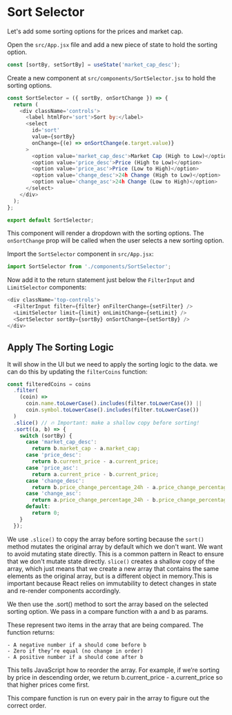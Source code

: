 # Sort Selector

Let's add some sorting options for the prices and market cap.

Open the `src/App.jsx` file and add a new piece of state to hold the sorting option.

```javascript
const [sortBy, setSortBy] = useState('market_cap_desc');
```

Create a new component at `src/components/SortSelector.jsx` to hold the sorting options.

```javascript
const SortSelector = ({ sortBy, onSortChange }) => {
  return (
    <div className='controls'>
      <label htmlFor='sort'>Sort by:</label>
      <select
        id='sort'
        value={sortBy}
        onChange={(e) => onSortChange(e.target.value)}
      >
        <option value='market_cap_desc'>Market Cap (High to Low)</option>
        <option value='price_desc'>Price (High to Low)</option>
        <option value='price_asc'>Price (Low to High)</option>
        <option value='change_desc'>24h Change (High to Low)</option>
        <option value='change_asc'>24h Change (Low to High)</option>
      </select>
    </div>
  );
};

export default SortSelector;
```

This component will render a dropdown with the sorting options. The `onSortChange` prop will be called when the user selects a new sorting option.

Import the `SortSelector` component in `src/App.jsx`:

```javascript
import SortSelector from './components/SortSelector';
```

Now add it to the return statement just below the `FilterInput` and `LimitSelector` components:

```javascript
<div className='top-controls'>
  <FilterInput filter={filter} onFilterChange={setFilter} />
  <LimitSelector limit={limit} onLimitChange={setLimit} />
  <SortSelector sortBy={sortBy} onSortChange={setSortBy} />
</div>
```

## Apply The Sorting Logic

It will show in the UI but we need to apply the sorting logic to the data. we can do this by updating the `filterCoins` function:

```javascript
const filteredCoins = coins
  .filter(
    (coin) =>
      coin.name.toLowerCase().includes(filter.toLowerCase()) ||
      coin.symbol.toLowerCase().includes(filter.toLowerCase())
  )
  .slice() // 🔥 Important: make a shallow copy before sorting!
  .sort((a, b) => {
    switch (sortBy) {
      case 'market_cap_desc':
        return b.market_cap - a.market_cap;
      case 'price_desc':
        return b.current_price - a.current_price;
      case 'price_asc':
        return a.current_price - b.current_price;
      case 'change_desc':
        return b.price_change_percentage_24h - a.price_change_percentage_24h;
      case 'change_asc':
        return a.price_change_percentage_24h - b.price_change_percentage_24h;
      default:
        return 0;
    }
  });
```

We use `.slice()` to copy the array before sorting because the `sort()` method mutates the original array by default which we don't want. We want to avoid mutating state directly. This is a common pattern in React to ensure that we don't mutate state directly. `slice()` creates a shallow copy of the array, which just means that we create a new array that contains the same elements as the original array, but is a different object in memory.This is important because React relies on immutability to detect changes in state and re-render components accordingly.

We then use the .sort() method to sort the array based on the selected sorting option. We pass in a compare function with a and b as params.

These represent two items in the array that are being compared. The function returns:

    - A negative number if a should come before b
    - Zero if they’re equal (no change in order)
    - A positive number if a should come after b

This tells JavaScript how to reorder the array. For example, if we’re sorting by price in descending order, we return b.current_price - a.current_price so that higher prices come first.

This compare function is run on every pair in the array to figure out the correct order.
